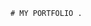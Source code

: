     # MY PORTFOLIO .
    
                  
                     
    
                 
                    
                  
